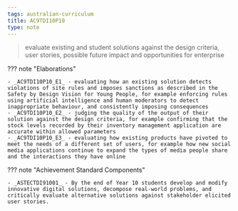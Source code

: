 ```yaml
---
tags: australian-curriculum
title: AC9TDI10P10
type: note
---
```

> evaluate existing and student solutions against the design criteria, user stories, possible future impact and opportunities for enterprise

??? note "Elaborations"

	- _AC9TDI10P10_E1_ - evaluating how an existing solution detects violations of site rules and imposes sanctions as described in the Safety by Design Vision for Young People, for example enforcing rules using artificial intelligence and human moderators to detect inappropriate behaviour, and consistently imposing consequences
	- _AC9TDI10P10_E2_ - judging the quality of the output of their solution against the design criteria, for example confirming that the stock levels recorded by their inventory management application are accurate within allowed parameters
	- _AC9TDI10P10_E3_ - evaluating how existing products have pivoted to meet the needs of a different set of users, for example how new social media applications continue to expand the types of media people share and the interactions they have online
??? note "Achievement Standard Components"

	- _ASTECTDI91001_ - By the end of Year 10 students develop and modify innovative digital solutions, decompose real-world problems, and critically evaluate alternative solutions against stakeholder elicited user stories.